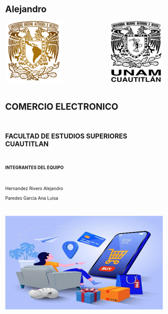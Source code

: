# Alejandro
<HTML>
<HEAD>

<link rel="stylesheet" href="ESTILO.css">

<STYLE>

</STYLE>


</HEAD>

<BODY>
<img src="UNAM.jpg" alt="libro"; width="180px"; height="200px">
<img src="FESC4.jpg" alt="libro"; width="170px"; height="200px"; align="right">
<br>
<br>
<h1><span>COMERCIO</span> ELECTRONICO</h1>
<br>
<h2> FACULTAD DE ESTUDIOS SUPERIORES CUAUTITLAN </h2>
<br>
<h4> INTEGRANTES DEL EQUIPO </h4>
<br>
<p id="Alejandro"> Hernandez Rivero Alejandro </p>
<p id="Luisa"> Paredes Garcia Ana Luisa </p>
<br>
<br>
<div style="text-align: center;">
<img src="EC.jpg" alt="libro"; width="700px"; height="300px";>
</div>


</BODY>
</HTML>
